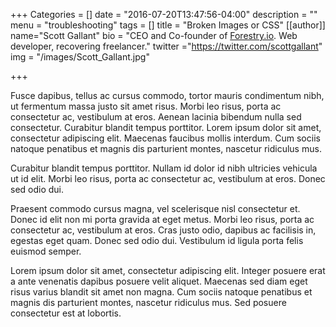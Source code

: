 +++
Categories = []
date = "2016-07-20T13:47:56-04:00"
description = ""
menu = "troubleshooting"
tags = []
title = "Broken Images or CSS"
[[author]]
name="Scott Gallant"
bio = "CEO and Co-founder of <a href='https://forestry.io' title='Forestry.io CMS'>Forestry.io</a>. Web developer, recovering freelancer."
twitter ="https://twitter.com/scottgallant"
img = "/images/Scott_Gallant.jpg"

+++

Fusce dapibus, tellus ac cursus commodo, tortor mauris condimentum nibh, ut fermentum massa justo sit amet risus. Morbi leo risus, porta ac consectetur ac, vestibulum at eros. Aenean lacinia bibendum nulla sed consectetur. Curabitur blandit tempus porttitor. Lorem ipsum dolor sit amet, consectetur adipiscing elit. Maecenas faucibus mollis interdum. Cum sociis natoque penatibus et magnis dis parturient montes, nascetur ridiculus mus.

Curabitur blandit tempus porttitor. Nullam id dolor id nibh ultricies vehicula ut id elit. Morbi leo risus, porta ac consectetur ac, vestibulum at eros. Donec sed odio dui.

Praesent commodo cursus magna, vel scelerisque nisl consectetur et. Donec id elit non mi porta gravida at eget metus. Morbi leo risus, porta ac consectetur ac, vestibulum at eros. Cras justo odio, dapibus ac facilisis in, egestas eget quam. Donec sed odio dui. Vestibulum id ligula porta felis euismod semper.

Lorem ipsum dolor sit amet, consectetur adipiscing elit. Integer posuere erat a ante venenatis dapibus posuere velit aliquet. Maecenas sed diam eget risus varius blandit sit amet non magna. Cum sociis natoque penatibus et magnis dis parturient montes, nascetur ridiculus mus. Sed posuere consectetur est at lobortis.
